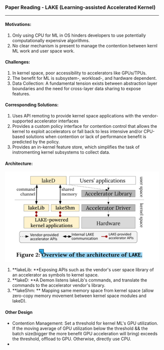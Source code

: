 ### Paper Reading - LAKE (Learning-assisted Accelerated Kernel)

---

#### Motivations:

1. Only using CPU for ML in OS hinders developers to use potentially computationally expensive algorithms.
2. No clear mechanism is present to manage the contention between kernl ML work and user space work.

#### Challenges:

1. In kernel space, poor accessibility to accelerators like GPUs/TPUs. 
2. The benefit for ML is subsystem-, workload-, and hardware dependent.
3. Data Collection: A fundamental tension exists between abstraction layer boundaries and the need for cross-layer data sharing to expose features.

#### Corresponding Solutions:

1. Uses API remoting to provide kernel space applications with the vendor-supported accelerator interfaces
2. Provides a custom policy interface for contention control that allows the kernel to exploit accelerators or fall back to less intensive and/or CPU-based solutions when contention or lack of performance benefit is predicted by the policy.
3. Provides an in-kernel feature store, which simplifies the task of instromenting kernel subsystems to collect data.

#### Architecture:

![image-20230424183300632](./arch.jpg)

1. **lakeLib: **Exposing APIs such as the vendor's user space library of an accelerator as symbols to kernel space.
2. **lakeD: **A Demon listens lakeLib's commands, and translate the commands to the accelerator vendor's library.   
3. **lakeShm: ** Mapping same memory space from kernel space (allow zero-copy memory movement between kernel space modules and lakeD).

#### Other Design

+ Contention Management: Set a threshold for kernel ML's GPU utilization. If the moving average of GPU utilization below the threshold && the batch size(bigger the more benefit GPU acceleration will bring) exceeds the threshold, offload to GPU. Otherwise, directly use CPU.
+ 



